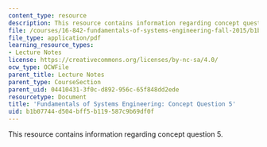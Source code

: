 ```yaml
---
content_type: resource
description: This resource contains information regarding concept question 5.
file: /courses/16-842-fundamentals-of-systems-engineering-fall-2015/b1b07744d504bff5b119587c9b69df0f_MIT16_842F15_Question5.pdf
file_type: application/pdf
learning_resource_types:
- Lecture Notes
license: https://creativecommons.org/licenses/by-nc-sa/4.0/
ocw_type: OCWFile
parent_title: Lecture Notes
parent_type: CourseSection
parent_uid: 04410431-3f0c-d892-956c-65f848dd2ede
resourcetype: Document
title: 'Fundamentals of Systems Engineering: Concept Question 5'
uid: b1b07744-d504-bff5-b119-587c9b69df0f
---
```

This resource contains information regarding concept question 5.